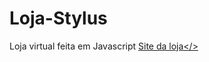 # Loja-Stylus
Loja virtual feita em Javascript
<a href="https://deivison1.github.io/Loja-Stylus/">Site da loja</>
